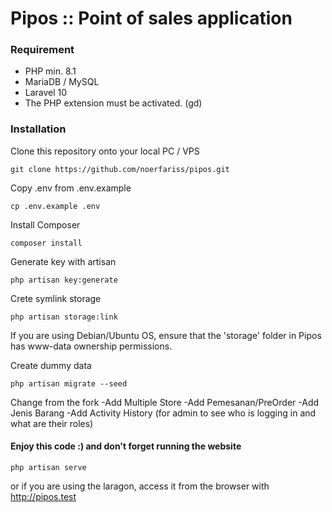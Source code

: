 # Pipos :: Point of sales application

### Requirement
- PHP min. 8.1
- MariaDB / MySQL
- Laravel 10
- The PHP extension must be activated. (gd)

### Installation

Clone this repository onto your local PC / VPS
```
git clone https://github.com/noerfariss/pipos.git
```

Copy .env from .env.example
```
cp .env.example .env
```

Install Composer
```
composer install
```

Generate key with artisan
```
php artisan key:generate
```

Crete symlink storage
```
php artisan storage:link
```

If you are using Debian/Ubuntu OS, ensure that the 'storage' folder in Pipos has www-data ownership permissions.


Create dummy data
```
php artisan migrate --seed
```

Change from the fork
-Add Multiple Store
-Add Pemesanan/PreOrder
-Add Jenis Barang
-Add Activity History (for admin to see who is logging in and what are their roles)



#### Enjoy this code :) and don't forget running the website
```
php artisan serve
```

or if you are using the laragon, access it from the browser with http://pipos.test
